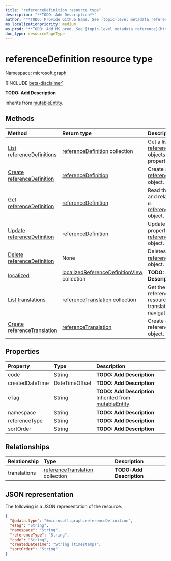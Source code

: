 ```yaml
---
title: "referenceDefinition resource type"
description: "**TODO: Add Description**"
author: "**TODO: Provide Github Name. See [topic-level metadata reference](https://msgo.azurewebsites.net/add/document/guidelines/metadata.html#topic-level-metadata)**"
ms.localizationpriority: medium
ms.prod: "**TODO: Add MS prod. See [topic-level metadata reference](https://msgo.azurewebsites.net/add/document/guidelines/metadata.html#topic-level-metadata)**"
doc_type: resourcePageType
---
```


# referenceDefinition resource type

Namespace: microsoft.graph

[!INCLUDE [beta-disclaimer](../../includes/beta-disclaimer.md)]

**TODO: Add Description**


Inherits from [mutableEntity](../resources/mutableentity.md).

## Methods
|Method|Return type|Description|
|:---|:---|:---|
|[List referenceDefinitions](../api/referencedefinition-list.md)|[referenceDefinition](../resources/referencedefinition.md) collection|Get a list of the [referenceDefinition](../resources/referencedefinition.md) objects and their properties.|
|[Create referenceDefinition](../api/industrydatahub-post-referencedefinitions.md)|[referenceDefinition](../resources/referencedefinition.md)|Create a new [referenceDefinition](../resources/referencedefinition.md) object.|
|[Get referenceDefinition](../api/referencedefinition-get.md)|[referenceDefinition](../resources/referencedefinition.md)|Read the properties and relationships of a [referenceDefinition](../resources/referencedefinition.md) object.|
|[Update referenceDefinition](../api/referencedefinition-update.md)|[referenceDefinition](../resources/referencedefinition.md)|Update the properties of a [referenceDefinition](../resources/referencedefinition.md) object.|
|[Delete referenceDefinition](../api/referencedefinition-delete.md)|None|Deletes a [referenceDefinition](../resources/referencedefinition.md) object.|
|[localized](../api/referencedefinition-localized.md)|[localizedReferenceDefinitionView](../resources/localizedreferencedefinitionview.md) collection|**TODO: Add Description**|
|[List translations](../api/referencedefinition-list-translations.md)|[referenceTranslation](../resources/referencetranslation.md) collection|Get the referenceTranslation resources from the translations navigation property.|
|[Create referenceTranslation](../api/referencedefinition-post-translations.md)|[referenceTranslation](../resources/referencetranslation.md)|Create a new referenceTranslation object.|

## Properties
|Property|Type|Description|
|:---|:---|:---|
|code|String|**TODO: Add Description**|
|createdDateTime|DateTimeOffset|**TODO: Add Description**|
|eTag|String|**TODO: Add Description** Inherited from [mutableEntity](../resources/mutableentity.md).|
|namespace|String|**TODO: Add Description**|
|referenceType|String|**TODO: Add Description**|
|sortOrder|String|**TODO: Add Description**|

## Relationships
|Relationship|Type|Description|
|:---|:---|:---|
|translations|[referenceTranslation](../resources/referencetranslation.md) collection|**TODO: Add Description**|

## JSON representation
The following is a JSON representation of the resource.
<!-- {
  "blockType": "resource",
  "keyProperty": "id",
  "@odata.type": "microsoft.graph.referenceDefinition",
  "baseType": "microsoft.industryData.mutableEntity",
  "openType": false
}
-->
``` json
{
  "@odata.type": "#microsoft.graph.referenceDefinition",
  "eTag": "String",
  "namespace": "String",
  "referenceType": "String",
  "code": "String",
  "createdDateTime": "String (timestamp)",
  "sortOrder": "String"
}
```

